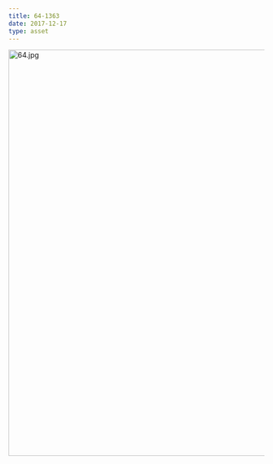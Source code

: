 ```yaml
---
title: 64-1363
date: 2017-12-17
type: asset
---
```

<img src="http://ccnmtl.columbia.edu/projects/histologylab/assets/images/64.jpg" width="800" alt="64.jpg" style="margin: 0;padding: 0;border: 0;">